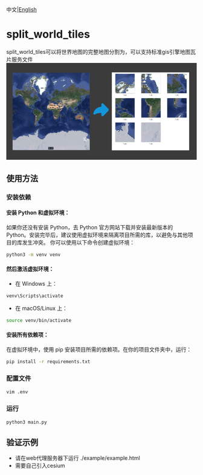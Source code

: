 中文|[English](README_en.md)
# split_world_tiles
split_world_tiles可以将世界地图的完整地图分割为，可以支持标准gis引擎地图瓦片服务文件
![preview](img.png)
## 使用方法
### 安装依赖
#### 安装 Python 和虚拟环境：
如果你还没有安装 Python，去 Python 官方网站下载并安装最新版本的 Python。安装完毕后，建议使用虚拟环境来隔离项目所需的库，以避免与其他项目的库发生冲突。
你可以使用以下命令创建虚拟环境：
```bash
python3 -m venv venv
```
#### 然后激活虚拟环境：

- 在 Windows 上：
```bash
venv\Scripts\activate
```
- 在 macOS/Linux 上：
```bash
source venv/bin/activate
```
#### 安装所有依赖项：
在虚拟环境中，使用 pip 安装项目所需的依赖项。在你的项目文件夹中，运行：

```bash
pip install -r requirements.txt
```

### 配置文件
```bash
vim .env
```

### 运行
```base
python3 main.py

```

## 验证示例 
- 请在web代理服务器下运行 ./example/example.html
- 需要自己引入cesium
